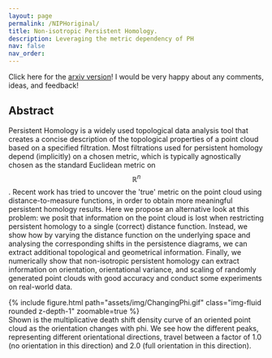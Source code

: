 ```yaml
---
layout: page
permalink: /NIPHoriginal/
title: Non-isotropic Persistent Homology.
description: Leveraging the metric dependency of PH
nav: false
nav_order: 
---
```

Click here for the <a href='https://arxiv.org/abs/2310.16437'>arxiv version</a>! I would be very happy about any comments, ideas, and feedback!
## Abstract
Persistent Homology is a widely used topological data analysis tool that creates a concise description of the topological properties of a point cloud based on a specified filtration. Most filtrations used for persistent homology depend (implicitly) on a chosen metric, which is typically agnostically chosen as the standard Euclidean metric on $$\mathbb{R}^n$$. Recent work has tried to uncover the 'true' metric on the point cloud using distance-to-measure functions, in order to obtain more meaningful persistent homology results. Here we propose an alternative look at this problem: we posit that information on the point cloud is lost when restricting persistent homology to a single (correct) distance function. Instead, we show how by varying the distance function on the underlying space and analysing the corresponding shifts in the persistence diagrams, we can extract additional topological and geometrical information. Finally, we numerically show that non-isotropic persistent homology can extract information on orientation, orientational variance, and scaling of randomly generated point clouds with good accuracy and conduct some experiments on real-world data.
<div class="row mt-3">
    <div class="col-sm mt-3 mt-md-0">
        {% include figure.html path="assets/img/ChangingPhi.gif" class="img-fluid rounded z-depth-1" zoomable=true %}
        <figcaption class="figure-caption text-center">Shown is the multiplicative death shift density curve of an oriented point cloud as the orientation changes with phi. We see how the different peaks, representing different orientational directions, travel between a factor of 1.0 (no orientation in this direction) and 2.0 (full orientation in this direction).</figcaption>
    </div>